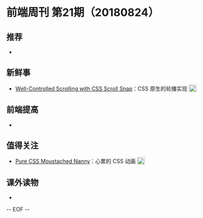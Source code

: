# 前端周刊 第21期（20180824）

## 推荐

- 

## 新鲜事

- [Well-Controlled Scrolling with CSS Scroll Snap](https://developers.google.com/web/updates/2018/07/css-scroll-snap?utm_source=mife&utm_medium=article&utm_campaign=mifeweekly&utm_term=news)：CSS 原生的轮播实现 <img valign="top" width="auto" height="20" src="./assets/news.svg" />

## 前端提高

- 

## 值得关注

- [Pure CSS Moustached Nanny](https://codepen.io/miocene/pen/mjLPVp?utm_source=mife&utm_medium=article&utm_campaign=mifeweekly&utm_term=demo)：心累的 CSS 动画 <img valign="top" width="auto" height="20" src="./assets/demo.svg" />

## 课外读物

- 

-- EOF --